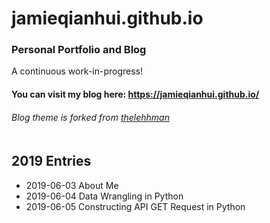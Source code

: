 # jamieqianhui.github.io
### Personal Portfolio and Blog <br>

A continuous work-in-progress!<br>

#### You can visit my blog here: https://jamieqianhui.github.io/ <br>
###### Blog theme is forked from [thelehhman][thelehhman]<br><br>


## 2019 Entries
+ 2019-06-03 About Me
+ 2019-06-04 Data Wrangling in Python
+ 2019-06-05 Constructing API GET Request in Python

[thelehhman]: https://github.com/thelehhman/plainwhite-jekyll 
